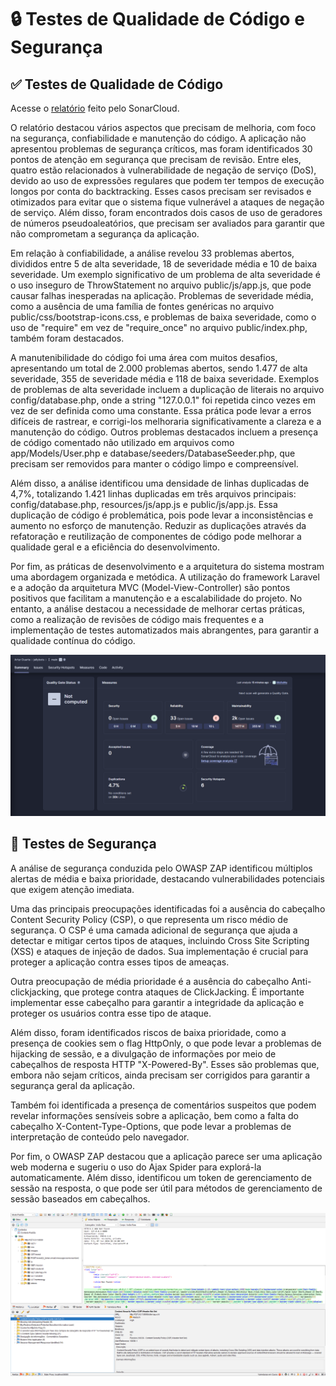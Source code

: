 # 🔒 Testes de Qualidade de Código e Segurança

## ✅ Testes de Qualidade de Código

Acesse o [relatório](https://sonarcloud.io/summary/overall?id=artur-duart_jellybots) feito pelo SonarCloud.

O relatório destacou vários aspectos que precisam de melhoria, com foco na segurança, confiabilidade e manutenção do código. A aplicação não apresentou problemas de segurança críticos, mas foram identificados 30 pontos de atenção em segurança que precisam de revisão. Entre eles, quatro estão relacionados à vulnerabilidade de negação de serviço (DoS), devido ao uso de expressões regulares que podem ter tempos de execução longos por conta do backtracking. Esses casos precisam ser revisados e otimizados para evitar que o sistema fique vulnerável a ataques de negação de serviço. Além disso, foram encontrados dois casos de uso de geradores de números pseudoaleatórios, que precisam ser avaliados para garantir que não comprometam a segurança da aplicação.

Em relação à confiabilidade, a análise revelou 33 problemas abertos, divididos entre 5 de alta severidade, 18 de severidade média e 10 de baixa severidade. Um exemplo significativo de um problema de alta severidade é o uso inseguro de ThrowStatement no arquivo public/js/app.js, que pode causar falhas inesperadas na aplicação. Problemas de severidade média, como a ausência de uma família de fontes genéricas no arquivo public/css/bootstrap-icons.css, e problemas de baixa severidade, como o uso de "require" em vez de "require_once" no arquivo public/index.php, também foram destacados.

A manutenibilidade do código foi uma área com muitos desafios, apresentando um total de 2.000 problemas abertos, sendo 1.477 de alta severidade, 355 de severidade média e 118 de baixa severidade. Exemplos de problemas de alta severidade incluem a duplicação de literais no arquivo config/database.php, onde a string "127.0.0.1" foi repetida cinco vezes em vez de ser definida como uma constante. Essa prática pode levar a erros difíceis de rastrear, e corrigi-los melhoraria significativamente a clareza e a manutenção do código. Outros problemas destacados incluem a presença de código comentado não utilizado em arquivos como app/Models/User.php e database/seeders/DatabaseSeeder.php, que precisam ser removidos para manter o código limpo e compreensível.

Além disso, a análise identificou uma densidade de linhas duplicadas de 4,7%, totalizando 1.421 linhas duplicadas em três arquivos principais: config/database.php, resources/js/app.js e public/js/app.js. Essa duplicação de código é problemática, pois pode levar a inconsistências e aumento no esforço de manutenção. Reduzir as duplicações através da refatoração e reutilização de componentes de código pode melhorar a qualidade geral e a eficiência do desenvolvimento.

Por fim, as práticas de desenvolvimento e a arquitetura do sistema mostram uma abordagem organizada e metódica. A utilização do framework Laravel e a adoção da arquitetura MVC (Model-View-Controller) são pontos positivos que facilitam a manutenção e a escalabilidade do projeto. No entanto, a análise destacou a necessidade de melhorar certas práticas, como a realização de revisões de código mais frequentes e a implementação de testes automatizados mais abrangentes, para garantir a qualidade contínua do código.

![Overview](./img/sonarcloud.png)

## 🔐 Testes de Segurança

A análise de segurança conduzida pelo OWASP ZAP identificou múltiplos alertas de média e baixa prioridade, destacando vulnerabilidades potenciais que exigem atenção imediata.

Uma das principais preocupações identificadas foi a ausência do cabeçalho Content Security Policy (CSP), o que representa um risco médio de segurança. O CSP é uma camada adicional de segurança que ajuda a detectar e mitigar certos tipos de ataques, incluindo Cross Site Scripting (XSS) e ataques de injeção de dados. Sua implementação é crucial para proteger a aplicação contra esses tipos de ameaças.

Outra preocupação de média prioridade é a ausência do cabeçalho Anti-clickjacking, que protege contra ataques de ClickJacking. É importante implementar esse cabeçalho para garantir a integridade da aplicação e proteger os usuários contra esse tipo de ataque.

Além disso, foram identificados riscos de baixa prioridade, como a presença de cookies sem o flag HttpOnly, o que pode levar a problemas de hijacking de sessão, e a divulgação de informações por meio de cabeçalhos de resposta HTTP "X-Powered-By". Esses são problemas que, embora não sejam críticos, ainda precisam ser corrigidos para garantir a segurança geral da aplicação.

Também foi identificada a presença de comentários suspeitos que podem revelar informações sensíveis sobre a aplicação, bem como a falta do cabeçalho X-Content-Type-Options, que pode levar a problemas de interpretação de conteúdo pelo navegador.

Por fim, o OWASP ZAP destacou que a aplicação parece ser uma aplicação web moderna e sugeriu o uso do Ajax Spider para explorá-la automaticamente. Além disso, identificou um token de gerenciamento de sessão na resposta, o que pode ser útil para métodos de gerenciamento de sessão baseados em cabeçalhos.

![Overview](./img/owasp.png)
